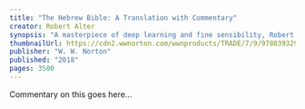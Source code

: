 ```yaml
---
title: "The Hebrew Bible: A Translation with Commentary"
creator: Robert Alter
synopsis: "A masterpiece of deep learning and fine sensibility, Robert Alter’s translation of the Hebrew Bible, now complete, reanimates one of the formative works of our culture. Capturing its brilliantly compact poetry and finely wrought, purposeful prose, Alter renews the Old Testament as a source of literary power and spiritual inspiration. From the family frictions of Genesis and King David’s flawed humanity to the serene wisdom of Psalms and Job’s incendiary questioning of God’s ways, these magnificent works of world literature resonate with a startling immediacy. Featuring Alter’s generous commentary, which quietly alerts readers to the literary and historical dimensions of the text, this is the definitive edition of the Hebrew Bible."
thumbnailUrl: https://cdn2.wwnorton.com/wwnproducts/TRADE/7/9/9780393292497/9780393292497_300.jpeg
publisher: "W. W. Norton"
published: "2018"
pages: 3500
---
```


Commentary on this goes here...
